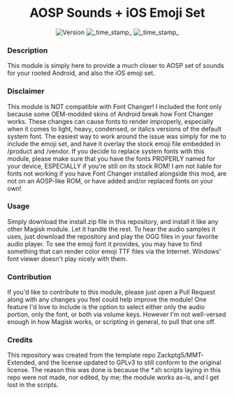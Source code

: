 <h1 align="center">AOSP Sounds + iOS Emoji Set</h1>

<div align="center">
  <!-- Version -->
    <img src="https://img.shields.io/badge/Version-v1.0-blue.svg?longCache=true&style=popout-square"
      alt="Version" />
  <!-- Last Updated -->
    <img src="https://img.shields.io/badge/Updated-October 25, 2023-green.svg?longCache=true&style=flat-square"
      alt="_time_stamp_" />
  <!-- Min Magisk -->
    <img src="https://img.shields.io/badge/MinMagisk-20.4-red.svg?longCache=true&style=flat-square"
      alt="_time_stamp_" /></div>

### Description
This module is simply here to provide a much closer to AOSP set of sounds for your rooted Android, and also the iOS emoji set.

### Disclaimer
This module is NOT compatible with Font Changer! I included the font only because some OEM-modded skins of Android break how Font Changer works.
These changes can cause fonts to render improperly, especially when it comes to light, heavy, condensed, or italics versions of the default system font.
The easiest way to work around the issue was simply for me to include the emoji set, and have it overlay the stock emoji file embedded in /product and /vendor.
If you decide to replace system fonts with this module, please make sure that you have the fonts PROPERLY named for your device, ESPECIALLY if you're still on its stock ROM!
I am not liable for fonts not working if you have Font Changer installed alongside this mod, are not on an AOSP-like ROM, or have added and/or replaced fonts on your own!

### Usage
Simply download the install.zip file in this repository, and install it like any other Magisk module. Let it handle the rest.
To hear the audio samples it uses, just download the repository and play the OGG files in your favorite audio player.
To see the emoji font it provides, you may have to find something that can render color emoji TTF files via the Internet. Windows' font viewer doesn't play nicely with them.

### Contribution
If you'd like to contribute to this module, please just open a Pull Request along with any changes you feel could help improve the module! One feature I'd love to include is the option to select either only the audio portion, only the font, or both via volume keys. However I'm not well-versed enough in how Magisk works, or scripting in general, to pull that one off.

### Credits
This repository was created from the template repo Zackptg5/MMT-Extended, and the license updated to GPLv3 to still conform to the original license. The reason this was done is because the *.sh scripts laying in this repo were not made, nor edited, by me; the module works as-is, and I get lost in the scripts.
